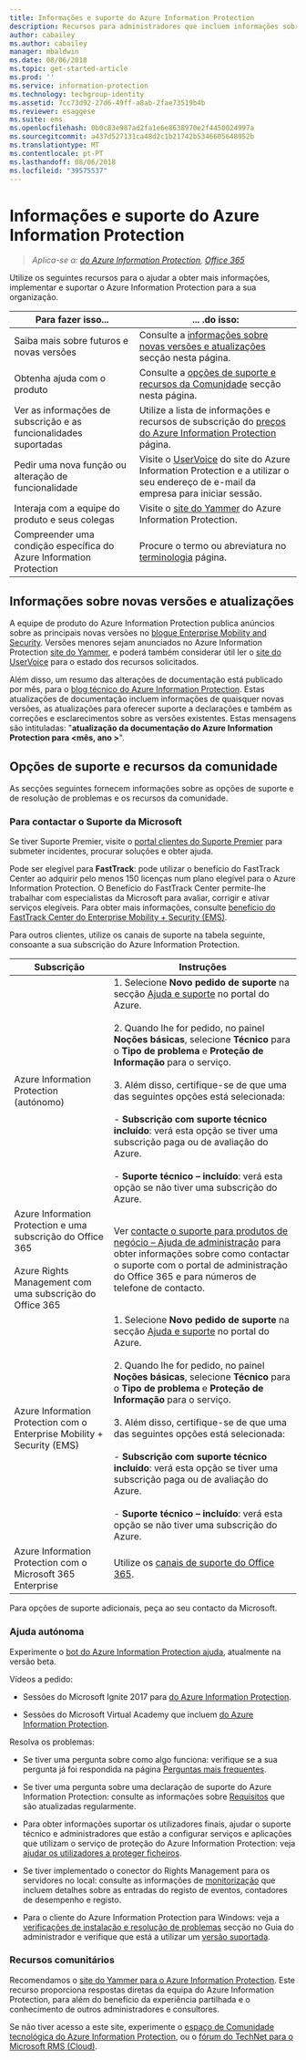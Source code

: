 ```yaml
---
title: Informações e suporte do Azure Information Protection
description: Recursos para administradores que incluem informações sobre novas versões, opções de suporte e como contactar a Microsoft para reportar um problema.
author: cabailey
ms.author: cabailey
manager: mbaldwin
ms.date: 08/06/2018
ms.topic: get-started-article
ms.prod: ''
ms.service: information-protection
ms.technology: techgroup-identity
ms.assetid: 7cc73d92-27d6-49ff-a8ab-2fae73519b4b
ms.reviewer: esaggese
ms.suite: ems
ms.openlocfilehash: 0b0c83e987ad2fa1e6e8638970e2f4450024997a
ms.sourcegitcommit: a437d527131ca48d2c1b21742b5346605648952b
ms.translationtype: MT
ms.contentlocale: pt-PT
ms.lasthandoff: 08/06/2018
ms.locfileid: "39575537"
---
```

# <a name="information-and-support-for-azure-information-protection"></a>Informações e suporte do Azure Information Protection

>*Aplica-se a: [do Azure Information Protection](https://azure.microsoft.com/pricing/details/information-protection), [Office 365](http://download.microsoft.com/download/E/C/F/ECF42E71-4EC0-48FF-AA00-577AC14D5B5C/Azure_Information_Protection_licensing_datasheet_EN-US.pdf)*

Utilize os seguintes recursos para o ajudar a obter mais informações, implementar e suportar o Azure Information Protection para a sua organização.

|Para fazer isso...|... .do isso:|
|----------------|---------------|
|Saiba mais sobre futuros e novas versões|Consulte a [informações sobre novas versões e atualizações](#information-about-new-releases-and-updates) secção nesta página.|
|Obtenha ajuda com o produto|Consulte a [opções de suporte e recursos da Comunidade](#support-options-and-community-resources) secção nesta página.|
|Ver as informações de subscrição e as funcionalidades suportadas|Utilize a lista de informações e recursos de subscrição do [preços do Azure Information Protection](https://azure.microsoft.com/pricing/details/information-protection) página.|
|Pedir uma nova função ou alteração de funcionalidade|Visite o [UserVoice](https://msip.uservoice.com) do site do Azure Information Protection e a utilizar o seu endereço de e-mail da empresa para iniciar sessão.|
|Interaja com a equipe do produto e seus colegas|Visite o [site do Yammer](https://www.yammer.com/AskIPTeam) do Azure Information Protection.|
|Compreender uma condição específica do Azure Information Protection|Procure o termo ou abreviatura no [terminologia](terminology.md) página.|

## <a name="information-about-new-releases-and-updates"></a>Informações sobre novas versões e atualizações
A equipe de produto do Azure Information Protection publica anúncios sobre as principais novas versões no [blogue Enterprise Mobility and Security](https://cloudblogs.microsoft.com/enterprisemobility/?product=azure-information-protection). Versões menores sejam anunciados no Azure Information Protection [site do Yammer](https://www.yammer.com/AskIPTeam), e poderá também considerar útil ler o [site do UserVoice](https://msip.uservoice.com) para o estado dos recursos solicitados.

Além disso, um resumo das alterações de documentação está publicado por mês, para o [blog técnico do Azure Information Protection](https://aka.ms/AIPblog). Estas atualizações de documentação incluem informações de quaisquer novas versões, as atualizações para oferecer suporte a declarações e também as correções e esclarecimentos sobre as versões existentes. Estas mensagens são intituladas: "**atualização da documentação do Azure Information Protection para \<mês, ano >**".

## <a name="support-options-and-community-resources"></a>Opções de suporte e recursos da comunidade
As secções seguintes fornecem informações sobre as opções de suporte e de resolução de problemas e os recursos da comunidade.

### <a name="to-contact-microsoft-support"></a>Para contactar o Suporte da Microsoft

Se tiver Suporte Premier, visite o [portal clientes do Suporte Premier](https://premier.microsoft.com/) para submeter incidentes, procurar soluções e obter ajuda.

Pode ser elegível para **FastTrack**: pode utilizar o benefício do FastTrack Center ao adquirir pelo menos 150 licenças num plano elegível para o Azure Information Protection. O Benefício do FastTrack Center permite-lhe trabalhar com especialistas da Microsoft para avaliar, corrigir e ativar serviços elegíveis. Para obter mais informações, consulte [benefício do FastTrack Center do Enterprise Mobility + Security (EMS)](/enterprise-mobility-security/Solutions/fasttrack-center-benefit-process-for-enterprise-mobility-suite-ems).

Para outros clientes, utilize os canais de suporte na tabela seguinte, consoante a sua subscrição do Azure Information Protection.

|Subscrição|Instruções|
|----------------|---------------|
|Azure Information Protection (autónomo)|1. Selecione **Novo pedido de suporte** na secção [Ajuda e suporte](https://portal.azure.com/#blade/Microsoft_Azure_Support/HelpAndSupportBlade) no portal do Azure.<br /><br />2. Quando lhe for pedido, no painel **Noções básicas**, selecione **Técnico** para o **Tipo de problema** e **Proteção de Informação** para o serviço. <br /><br />3. Além disso, certifique-se de que uma das seguintes opções está selecionada:<br /><br />- **Subscrição com suporte técnico incluído**: verá esta opção se tiver uma subscrição paga ou de avaliação do Azure.<br /><br /> - **Suporte técnico – incluído**: verá esta opção se não tiver uma subscrição do Azure.|
|Azure Information Protection e uma subscrição do Office 365<br /><br />Azure Rights Management com uma subscrição do Office 365|Ver [contacte o suporte para produtos de negócio – Ajuda de administração](https://support.office.com/en-us/article/32a17ca7-6fa0-4870-8a8d-e25ba4ccfd4b) para obter informações sobre como contactar o suporte com o portal de administração do Office 365 e para números de telefone de contacto.|
|Azure Information Protection com o Enterprise Mobility + Security (EMS)|1. Selecione **Novo pedido de suporte** na secção [Ajuda e suporte](https://portal.azure.com/#blade/Microsoft_Azure_Support/HelpAndSupportBlade) no portal do Azure.<br /><br />2. Quando lhe for pedido, no painel **Noções básicas**, selecione **Técnico** para o **Tipo de problema** e **Proteção de Informação** para o serviço. <br /><br />3. Além disso, certifique-se de que uma das seguintes opções está selecionada:<br /><br />- **Subscrição com suporte técnico incluído**: verá esta opção se tiver uma subscrição paga ou de avaliação do Azure.<br /><br /> - **Suporte técnico – incluído**: verá esta opção se não tiver uma subscrição do Azure.|
|Azure Information Protection com o Microsoft 365 Enterprise|Utilize os [canais de suporte do Office 365](https://support.office.com/en-us/article/32a17ca7-6fa0-4870-8a8d-e25ba4ccfd4b).|

Para opções de suporte adicionais, peça ao seu contacto da Microsoft. 


### <a name="self-help"></a>Ajuda autónoma

Experimente o [bot do Azure Information Protection ajuda](help-bot.md), atualmente na versão beta.

Vídeos a pedido:

- Sessões do Microsoft Ignite 2017 para [do Azure Information Protection](https://myignite.microsoft.com/videos?q=%2522azure%2520information%2520protection%2522).

- Sessões do Microsoft Virtual Academy que incluem [do Azure Information Protection](https://mva.microsoft.com/search/SearchResults.aspx#!q=Azure%20Information%20protection).

Resolva os problemas:

- Se tiver uma pergunta sobre como algo funciona: verifique se a sua pergunta já foi respondida na página [Perguntas mais frequentes](faqs.md).

- Se tiver uma pergunta sobre uma declaração de suporte do Azure Information Protection: consulte as informações sobre [Requisitos](requirements.md) que são atualizadas regularmente.

- Para obter informações suportar os utilizadores finais, ajudar o suporte técnico e administradores que estão a configurar serviços e aplicações que utilizam o serviço de proteção do Azure Information Protection: veja [ajudar os utilizadores a proteger ficheiros](help-users.md).

- Se tiver implementado o conector do Rights Management para os servidores no local: consulte as informações de [monitorização](monitor-rms-connector.md) que incluem detalhes sobre as entradas do registo de eventos, contadores de desempenho e registo.

- Para o cliente do Azure Information Protection para Windows: veja a [verificações de instalação e resolução de problemas](./rms-client/client-admin-guide.md#installation-checks-and-troubleshooting) secção no Guia do administrador e verifique que está a utilizar um [versão suportada](./rms-client/client-version-release-history.md#servicing-information-and-timelines).

### <a name="community-resources"></a>Recursos comunitários

Recomendamos o [site do Yammer para o Azure Information Protection](https://www.yammer.com/AskIPTeam). Este recurso proporciona respostas diretas da equipa do Azure Information Protection, para além do benefício da experiência partilhada e o conhecimento de outros administradores e consultores.

Se não tiver acesso a este site, experimente o [espaço de Comunidade tecnológica do Azure Information Protection](https://techcommunity.microsoft.com/t5/Azure-Information-Protection/bd-p/Azure-Information-Protection), ou o [fórum do TechNet para o Microsoft RMS (Cloud)](https://social.technet.microsoft.com/Forums/en-US/home?forum=rmscloud).

